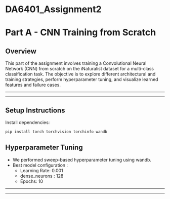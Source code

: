 # DA6401_Assignment2
# Part A - CNN Training from Scratch

## Overview
This part of the assignment involves training a Convolutional Neural Network (CNN) from scratch on the iNaturalist dataset for a multi-class classification task. The objective is to explore different architectural and training strategies, perform hyperparameter tuning, and visualize learned features and failure cases.

---

---

## Setup Instructions

 Install dependencies:
   ```bash
   pip install torch torchvision torchinfo wandb
   ```


## Hyperparameter Tuning
- We performed sweep-based hyperparameter tuning using wandb.
- Best model configuration :
  - Learning Rate: 0.001
  - dense_neurons : 128
  - Epochs: 10

---

---

